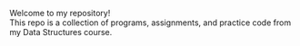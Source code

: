 Welcome to my repository!  
This repo is a collection of programs, assignments, and practice code from my Data Structures course.  
